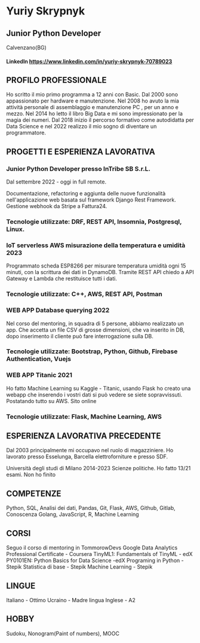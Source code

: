 # Yuriy Skrypnyk
## Junior Python Developer

Calvenzano(BG)
#### LinkedIn https://www.linkedin.com/in/yuriy-skrypnyk-70789023

## PROFILO PROFESSIONALE
Ho scritto il mio primo programma a 12 anni con Basic. Dal 2000 sono appassionato per hardware e manutenzione. Nel 2008 ho avuto la mia attività personale di assemblaggio e manutenzione PC , per un anno e mezzo. Nel 2014 ho letto il libro Big Data e mi sono impressionato per la magia dei numeri. Dal 2018 inizio il percorso formativo come autodidatta per Data Science  e nel 2022 realizzo il mio sogno di diventare un programmatore.  

## PROGETTI E ESPERIENZA LAVORATIVA

### Junior Python Developer presso InTribe SB S.r.L.
Dal settembre 2022 - oggi in full remote.

Documentazione, refactoring e aggiunta delle nuove funzionalità nell'applicazione  web basata sul framework Django Rest Framework.
Gestione webhook da Stripe a Fattura24.
### Tecnologie utilizzate: DRF, REST API, Insomnia, Postgresql, Linux.

### IoT serverless AWS misurazione della temperatura e umidità 2023
Programmato scheda ESP8266 per misurare temperatura umidità ogni 15 minuti, con la scrittura dei dati in DynamoDB. Tramite REST API chiedo a API Gateway e Lambda che restituisce tutti i dati.
### Tecnologie utilizzate: C++, AWS, REST API, Postman

### WEB APP Database querying 2022
Nel corso del mentoring, in squadra di 5 persone, abbiamo realizzato un app. Che accetta un file CSV di grosse dimensioni,  che va inserito in DB, dopo inserimento il cliente può fare interrogazione sulla DB.
### Tecnologie utilizzate: Bootstrap, Python, Github, Firebase Authentication, Vuejs

### WEB APP Titanic 2021
Ho fatto Machine Learning su Kaggle - Titanic, usando Flask ho creato una  webapp che inserendo i vostri dati si può vedere se siete sopravvissuti. Postatando tutto su AWS. Sito online
### Tecnologie utilizzate: Flask, Machine Learning, AWS

## ESPERIENZA LAVORATIVA PRECEDENTE
Dal 2003 principalmente mi occupavo nel ruolo di magazziniere. Ho lavorato presso Esselunga, Barcella elettroforniture e presso SDF.

Università degli studi di Milano
2014-2023 Scienze politiche. Ho fatto 13/21 esami. Non ho finito 


## COMPETENZE
Python, SQL, Analisi dei dati, Pandas, Git, Flask, AWS, Github, Gitlab, Conoscenza Golang, JavaScript, R, Machine Learning

## CORSI
Seguo il corso di mentoring  in TommorowDevs
Google Data Analytics Professional Certificate - Coursera
TinyML1: Fundamentals of TinyML - edX
PY0101EN: Python Basics for Data Science -edX
Programing in Python - Stepik
Statistica di base - Stepik
Machine Learning - Stepik

## LINGUE
Italiano - Ottimo
Ucraino - Madre lingua
Inglese - A2

## HOBBY
Sudoku, 
Nonogram(Paint of numbers),
MOOC




